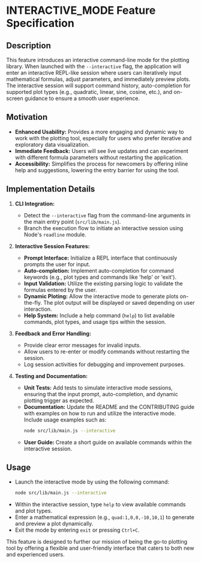 # INTERACTIVE_MODE Feature Specification

## Description
This feature introduces an interactive command-line mode for the plotting library. When launched with the `--interactive` flag, the application will enter an interactive REPL-like session where users can iteratively input mathematical formulas, adjust parameters, and immediately preview plots. The interactive session will support command history, auto-completion for supported plot types (e.g., quadratic, linear, sine, cosine, etc.), and on-screen guidance to ensure a smooth user experience.

## Motivation
- **Enhanced Usability:** Provides a more engaging and dynamic way to work with the plotting tool, especially for users who prefer iterative and exploratory data visualization.
- **Immediate Feedback:** Users will see live updates and can experiment with different formula parameters without restarting the application.
- **Accessibility:** Simplifies the process for newcomers by offering inline help and suggestions, lowering the entry barrier for using the tool.

## Implementation Details
1. **CLI Integration:**
   - Detect the `--interactive` flag from the command-line arguments in the main entry point (`src/lib/main.js`).
   - Branch the execution flow to initiate an interactive session using Node's `readline` module.

2. **Interactive Session Features:**
   - **Prompt Interface:** Initialize a REPL interface that continuously prompts the user for input.
   - **Auto-completion:** Implement auto-completion for command keywords (e.g., plot types and commands like 'help' or 'exit').
   - **Input Validation:** Utilize the existing parsing logic to validate the formulas entered by the user.
   - **Dynamic Ploting:** Allow the interactive mode to generate plots on-the-fly. The plot output will be displayed or saved depending on user interaction.
   - **Help System:** Include a help command (`help`) to list available commands, plot types, and usage tips within the session.

3. **Feedback and Error Handling:**
   - Provide clear error messages for invalid inputs.
   - Allow users to re-enter or modify commands without restarting the session.
   - Log session activities for debugging and improvement purposes.

4. **Testing and Documentation:**
   - **Unit Tests:** Add tests to simulate interactive mode sessions, ensuring that the input prompt, auto-completion, and dynamic plotting trigger as expected.
   - **Documentation:** Update the README and the CONTRIBUTING guide with examples on how to run and utilize the interactive mode. Include usage examples such as:
     ```bash
     node src/lib/main.js --interactive
     ```
   - **User Guide:** Create a short guide on available commands within the interactive session.

## Usage
- Launch the interactive mode by using the following command:
  ```bash
  node src/lib/main.js --interactive
  ```
- Within the interactive session, type `help` to view available commands and plot types.
- Enter a mathematical expression (e.g., `quad:1,0,0,-10,10,1`) to generate and preview a plot dynamically.
- Exit the mode by entering `exit` or pressing `Ctrl+C`.

This feature is designed to further our mission of being the go-to plotting tool by offering a flexible and user-friendly interface that caters to both new and experienced users.